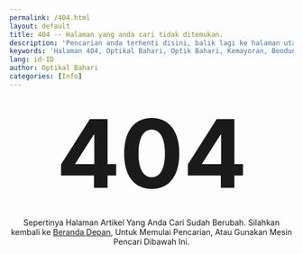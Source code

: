 ```yaml
---
permalink: /404.html
layout: default
title: 404 -- Halaman yang anda cari tidak ditemukan.
description: 'Pencarian anda terhenti disini, balik lagi ke halaman utama di Optikal Bahari'
keywords: 'Halaman 404, Optikal Bahari, Optik Bahari, Kemayoran, Bendungan Jago, Benjo'
lang: id-ID
author: Optikal Bahari
categories: [Info]
---
```


<style type="text/css" media="screen">
        .container {
            margin: 10px auto;
            text-align: center;
        }
        h1 {
            margin: 30px 0;
            font-size: 12em;
            line-height: 1;
            letter-spacing: -1px;
            text-align: center;
        }
        p {
            text-align: center;
        }
    </style>
<div class="container">
        <div class="row">
            <div class="col-12">
                <h1>404</h1>
                <p class="card-text">
                    Sepertinya Halaman Artikel Yang Anda Cari Sudah Berubah. Silahkan kembali ke <a href="{{"/" | relative_url }}" title="Beranda">Beranda Depan</a>,
                    Untuk Memulai Pencarian, Atau Gunakan Mesin Pencari Dibawah Ini.
                </p>
                <script async src="https://cse.google.com/cse.js?cx=b3ce2de7b5ba54300"></script>
                <div class="gcse-search"></div>
            </div>
        </div>
    </div>
